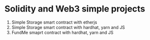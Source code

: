 # Solidity and Web3 simple projects

1. Simple Storage smart contract with etherjs
2. Simple Storage smart contract with hardhat, yarn and JS
3. FundMe smaprt contract with hardhat, yarn and JS
